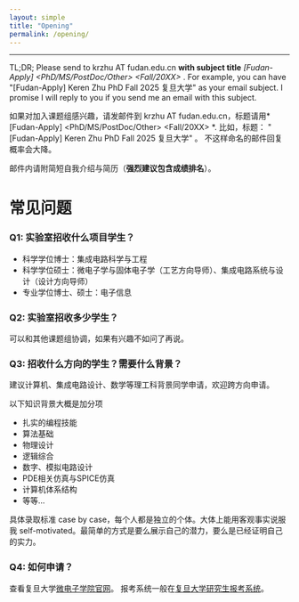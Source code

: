```yaml
---
layout: simple
title: "Opening"
permalink: /opening/
---
```


---

TL;DR;  Please send to krzhu AT fudan.edu.cn **with subject title** *[Fudan-Apply] <your name> <PhD/MS/PostDoc/Other> <Fall/20XX> <your affliation>*.
For example, you can have "[Fudan-Apply] Keren Zhu PhD Fall 2025 复旦大学" as your email subject.
I promise I will reply to you if you send me an email with this subject.

如果对加入课题组感兴趣，请发邮件到 krzhu AT fudan.edu.cn，标题请用*[Fudan-Apply] <your name> <PhD/MS/PostDoc/Other> <Fall/20XX> <your affliation>*.
比如，标题： "[Fudan-Apply] Keren Zhu PhD Fall 2025 复旦大学" 。
不这样命名的邮件回复概率会大降。

邮件内请附简短自我介绍与简历（**强烈建议包含成绩排名**）。

# 常见问题

### **Q1: 实验室招收什么项目学生？**

- 科学学位博士：集成电路科学与工程
- 科学学位硕士：微电子学与固体电子学（工艺方向导师）、集成电路系统与设计（设计方向导师）
- 专业学位博士、硕士：电子信息


### **Q2: 实验室招收多少学生？**

可以和其他课题组协调，如果有兴趣不如问了再说。

### **Q3: 招收什么方向的学生？需要什么背景？**

建议计算机、集成电路设计、数学等理工科背景同学申请，欢迎跨方向申请。

以下知识背景大概是加分项
- 扎实的编程技能
- 算法基础
- 物理设计
- 逻辑综合
- 数字、模拟电路设计
- PDE相关仿真与SPICE仿真
- 计算机体系结构
- 等等...

具体录取标准 case by case，每个人都是独立的个体。大体上能用客观事实说服我 self-motivated。最简单的方式是要么展示自己的潜力，要么是已经证明自己的实力。

### **Q4: 如何申请？**

查看复旦大学[微电子学院官网](https://sme.fudan.edu.cn/)。
报考系统一般在[复旦大学研究生报考系统](https://gsas.fudan.edu.cn/)。



<!--

Most of our colleagues primarily use Mandarin Chinese in the workplace. If you're an English-only speaker and are still interested in collaborating with me, feel free to send me an email.

### 复旦校内本科生

对于有兴趣在本科阶段开始科研的同学，可以直接联系我。

### Before you apply

并非所有招生都需要事先确定导师，许多项目的录取与导师无关或者关系较少。另一方面，所有招生除了导师同意外，也需要经过学院、学校、教育部等多个系统的审批，除了本页的内容，请注意学院招生工作的通知，并积极与各方沟通。

*哪些研究生需要提前联系导师？*

如果对本实验室感兴趣，都可以提前联系。但特别强烈建议所有博士生申请人提前联系导师。

*实验室从事哪些方面研究？*

我的研究兴趣主要在EDA问题的算法研究上。电子设计自动化（EDA）是现代集成电路设计中的核心技术领域，旨在通过一系列软件工具和算法帮助工程师设计、验证和优化复杂的集成电路。
比如，物理设计涉及芯片布局和布线的优化，即如何在有限的空间内有效地安排数百万甚至数十亿个晶体管和连线，确保电路性能、功耗和面积达到最佳平衡。
逻辑综合是从高层次的设计描述（如硬件描述语言HDL）到具体电路结构的自动化转化过程，帮助设计者将抽象的功能设计映射为实际可实现的硬件电路，同时满足特定的设计约束，如延迟、功耗和面积。
设计方法学则涵盖了整个EDA流程的优化和自动化，研究如何通过一系列工具链和创新算法将设计过程变得更高效、更智能。设计方法学不仅推动了芯片设计的自动化，也为半导体产业的进步提供了有力支持。

*实验室招收什么样背景的同学？*

DA（电子设计自动化）是一个贯穿芯片设计各个阶段的交叉领域，从设计规范的制定、逻辑电路的综合，到物理布局布线以及性能验证，EDA工具和技术无处不在。它不仅涉及硬件设计，还融合了算法、数学、机器学习等领域的先进技术。对于拥有不同学科背景的同学，EDA领域都提供了广阔的发挥空间。

无论你擅长的是**芯片设计**背景、**算法开发**背景、**数学优化**背景、**机器学习**背景，还是**计算机体系结构**背景，都能在EDA中找到适合你的研究方向。例如，算法背景的同学可以研究优化布局和布线问题，数学背景的同学可以探索电路性能的建模与优化，机器学习背景的同学则可以将数据驱动的方法应用于设计自动化流程的各个环节。

EDA作为一个高度交叉的领域，为不同专业背景的学生提供了创新和研究的舞台，共同推动集成电路设计的技术进步。

对于一个研究生来说，我个人认为以下几个素质最为重要
* Be self-motivated.科研终究是自己的事情，没有兴趣和延迟满足的人，是很难做好的研究工作。理想中的学生-导师关系，应当是independent researcher与advisor的关系。
* Be professional.我个人认为本科毕业就是“受监护”的学生时代的终结。尊重自己与他人，保持专业的态度，才能成长成产业界的骨干力量。
* Be responsible.支撑我们科研工作的资源追根溯源是社会与国家对科技的投资，一个好的研究者应当明白自己需要创造价值、对自己的研究负责、对支撑自己脱产科研的财政支持负责。具体来说，学术诚信与对科研项目负责是基本的obligation。

*实验室又能给我带来什么？*

我会尽力为同学提供
* **开放包容的环境** 我会尽全力将同学的诉求和实验室的需要对齐在同一方向，鼓励开放的研究氛围，维持平等的人际关系。
* **生活支持** 我会尽全力给同学保证无忧的生活，避免财务问题对研究生生涯的负面影响。
* **职业发展** 学生的职业成就是课题组的荣誉。实验室会尽可能给同学提供工业界联系、实习机会、学术界交流机会。支持海外交流机会。o


### How to apply

学位项目的申请需要通过学院的渠道。一般本学院招生方向包含设计与工艺两个学科，本实验室可以招收设计方向学生。

对本课题组感兴趣的同学，可以向我提前发送邮件到 krzhu AT fudan.edu.cn，使用标题
*[Fudan-Apply] <your name> <PhD/MS/PostDoc/Other> <Fall/20XX> <your affliation>*.
例如： "[Fudan-Apply] Keren Zhu PhD Fall 2025 复旦大学" 

邮件中包含的内容可以包括：
* 简历，长度不限，可以不附照片。其中需要包含教育背景、工作背景、科研/项目经历、发表论文情况（如果有）等。
* 成绩排名
* 感兴趣的方向，*为什么感兴趣？有什么相关背景？*
* 如有推荐人可以列出
* （如已有硕士）可以写一封自己的research statement或者presentaiton slides

根据具体情况，我会与你讨论如何进行面试，可能的形式可能包括且不限于
* present过去的科研项目
* 自我介绍和对本科课程提问
* 给一个小任务（比如做文献阅读），进行presentation

面试中尽量准备一个10分钟以上的presentation，我保证好的presentation会极大提升**录取优先级**。

以下是我个人对几种招生渠道的理解，注意招生工作受学校与教育部相关规定约束，以下内容仅供参考，**以学校与国家相关政策为准**，我的理解很有可能是错误的。详情建议咨询院办工作人员。

### 直博/学硕/专硕推免

TL;DR; 直博生为主。请报名夏令营并在尽早联系。优营+预推免资格两者均需要。

本科生预推免的时间线一般起于大三末的夏天。
复旦一般需要提前报名夏令营，参加夏令营后拿到优营就意味着拿到复旦的录取。
另一方面，预推免本身属于统筹计划的一部分，为了在后续9月的预推免系统中报名，除了优营，还需要拿到本科学校的预推免资格。

### 普博

申请制普博一般时间线开始于前一年年底，会于年初进行笔试与面试。
笔试必需通过。在笔试通过的前提下，通过面试计算综合分录取。

### 考研

考研一般不需要提前联系导师。考研录取后可以联系进组。

### 工程硕博

九月可能有专项的工程硕博预推免项目。类似于直博，需要拿到预推免资格+通过复旦面试。

硕士一般不需要提前联系导师。建议报考博士提前联系实验室。


--->

<!-- Global site tag (gtag.js) - Google Analytics -->
<script async src="https://www.googletagmanager.com/gtag/js?id=UA-178663221-1"></script>
<script>
  window.dataLayer = window.dataLayer || [];
  function gtag(){dataLayer.push(arguments);}
  gtag('js', new Date());

  gtag('config', 'UA-178663221-1');
</script>


